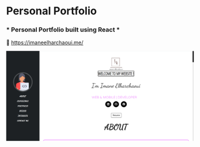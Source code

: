 # Personal Portfolio
### * Personal Portfolio built using React *
:link: https://imaneelharchaoui.me/  


<img src="public/Portimage.PNG"/>



